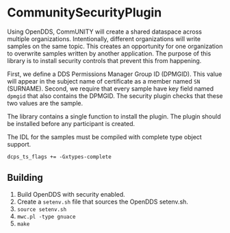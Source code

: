# CommunitySecurityPlugin

Using OpenDDS, CommUNITY will create a shared dataspace across multiple organizations.
Intentionally, different organizations will write samples on the same topic.
This creates an opportunity for one organization to overwrite samples written by another application.
The purpose of this library is to install security controls that prevent this from happening.

First, we define a DDS Permissions Manager Group ID (DPMGID).
This value will appear in the subject name of certificate as a member named `SN` (SURNAME).
Second, we require that every sample have key field named `dpmgid` that also contains the DPMGID.
The security plugin checks that these two values are the sample.

The library contains a single function to install the plugin.
The plugin should be installed before any participant is created.

The IDL for the samples must be compiled with complete type object support.

    dcps_ts_flags += -Gxtypes-complete

## Building

1. Build OpenDDS with security enabled.
2. Create a `setenv.sh` file that sources the OpenDDS setenv.sh.
3. `source setenv.sh`
4. `mwc.pl -type gnuace`
5. `make`
